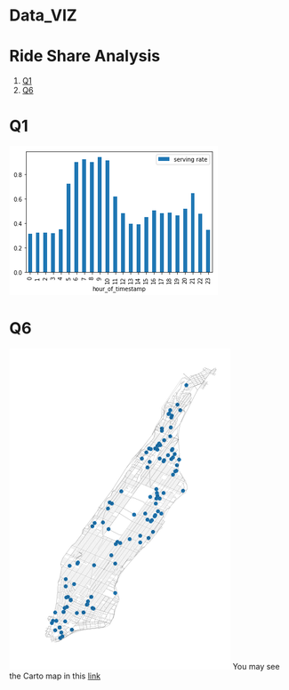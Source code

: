 # Data_VIZ

# Ride Share Analysis

1. [Q1](README.md#Q1)
1. [Q6](README.md#Q6)

# Q1

![Image](Q1.png)

# Q6
![Image](Q6.png)
You may see the Carto map in this [link](https://manriqvq.carto.com/builder/7da12f68-0d62-482a-88a2-446ba4c6903a/embed)

